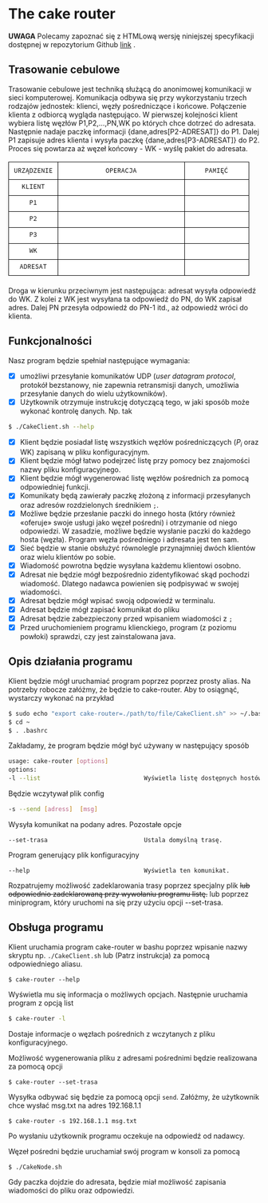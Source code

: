 # The cake router
**UWAGA** Polecamy zapoznać się z HTMLową wersję niniejszej
specyfikacji dostępnej w repozytorium Github
[link](https://github.com/jacawaca/the-cake-router) .

## Trasowanie cebulowe
Trasowanie cebulowe jest techniką służącą do anonimowej komunikacji w sieci
komputerowej. Komunikacja odbywa się przy wykorzystaniu trzech rodzajów
jednostek: klienci, węzły pośredniczące i końcowe.
Połączenie klienta z odbiorcą wygląda następująco.
W pierwszej kolejności klient wybiera listę węzłów P1,P2,…,PN,WK
po których chce dotrzeć do adresata.
Następnie nadaje paczkę informacji {dane,adres[P2-ADRESAT]} do 
P1. Dalej P1 zapisuje adres klienta i wysyła paczkę
{dane,adres[P3-ADRESAT]} do P2. Proces się powtarza aż węzeł końcowy - WK - wyślę pakiet do adresata.

![Trasowanie cebulowe](fig/wysylka.gif)

Droga w kierunku przeciwnym jest następująca: adresat wysyła
odpowiedź do WK. Z kolei z WK jest wysyłana ta odpowiedź do PN,
do WK zapisał adres. Dalej PN przesyła odpowiedź do PN-1 itd., aż
odpowiedź wróci do klienta.

## Funkcjonalności

Nasz program będzie spełniał następujące wymagania:
- [X] umożliwi przesyłanie komunikatów UDP (*user datagram protocol*, protokół
bezstanowy, nie zapewnia retransmisji danych, umożliwia przesyłanie danych
do wielu użytkowników).
- [X] Użytkownik otrzymuje instrukcję dotyczącą tego, w jaki sposób może wykonać kontrolę danych. Np. tak
```bash
$ ./CakeClient.sh --help
```
- [X] Klient będzie posiadał listę wszystkich węzłów pośredniczących ($P_i$ oraz WK) zapisaną w pliku konfiguracyjnym.
- [X] Klient będzie mógł łatwo podejrzeć listę przy pomocy bez znajomości nazwy pliku konfiguracyjnego.
- [X] Klient będzie mógł wygenerować listę węzłów pośrednich za pomocą
odpowiedniej funkcji.
- [X] Komunikaty będą zawierały paczkę złożoną z informacji przesyłanych oraz adresów rozdzielonych średnikiem ```;```.
- [X] Możliwe będzie przesłanie paczki do innego hosta (który również
«oferuje» swoje usługi jako węzeł pośredni) i otrzymanie od niego odpowiedzi. W zasadzie, możliwe będzie wysłanie paczki do każdego hosta (węzła). Program węzła pośredniego i adresata jest ten sam.
- [X] Sieć będzie w stanie obsłużyć równolegle przynajmniej dwóch klientów oraz wielu klientów po sobie.
- [X] Wiadomość powrotna będzie wysyłana każdemu klientowi osobno.
- [X] Adresat nie będzie mógł bezpośrednio zidentyfikować skąd pochodzi wiadomość. Dlatego nadawca powienien się podpisywać w swojej wiadomości.
- [X] Adresat będzie mógł wpisać swoją odpowiedź w terminalu.
- [X] Adresat będzie mógł zapisać komunikat do pliku
- [X] Adresat będzie zabezpieczony przed wpisaniem wiadomości z 
```;```
- [X] Przed uruchomieniem programu klienckiego, program (z poziomu powłoki) sprawdzi, czy jest zainstalowana java.
## Opis działania programu
Klient będzie mógł uruchamiać program poprzez poprzez prosty alias. Na potrzeby robocze
załóżmy, że będzie to cake-router. Aby to osiągnąć, wystarczy
wykonać na przykład
```sh
$ sudo echo "export cake-router=./path/to/file/CakeClient.sh" >> ~/.bash_aliases
$ cd ~
$ . .bashrc
```
Zakładamy, że program będzie mógł być używany w następujący sposób
``` bash
usage: cake-router [options]
options:
-l --list                             Wyświetla listę dostępnych hostów.  
``````
Będzie wczytywał plik config
```bash
-s --send [adress]  [msg]
```
Wysyła komunikat na podany adres.
Pozostałe opcje
```
--set-trasa                           Ustala domyślną trasę.
```
Program generujący plik konfiguracyjny
```
--help                                Wyświetla ten komunikat.
```
Rozpatrujemy możliwość zadeklarowania trasy poprzez specjalny
plik ~~lub odpowiednio zadeklarowaną przy wywołaniu programu
listę.~~ lub poprzez miniprogram, który uruchomi na się przy użyciu opcji
--set-trasa.
## Obsługa programu
Klient uruchamia program cake-router w bashu poprzez wpisanie nazwy skryptu np. ```./CakeClient.sh``` lub (Patrz instrukcja) za pomocą odpowiedniego aliasu.
```
$ cake-router --help
```
Wyświetla mu się informacja o możliwych opcjach. Następnie
uruchamia program z opcją list
``` bash
$ cake-router -l
```
Dostaje informacje o węzłach pośrednich z wczytanych z pliku konfiguracyjnego.

Możliwość wygenerowania pliku z adresami pośrednimi będzie realizowana za pomocą opcji
```
$ cake-router --set-trasa

```
Wysyłka odbywać się będzie za pomocą opcji ```send```. Załóżmy, że użytkownik chce wysłać msg.txt na adres 192.168.1.1
```
$ cake-router -s 192.168.1.1 msg.txt
```
Po wysłaniu użytkownik programu oczekuje na odpowiedź od nadawcy.

Węzeł pośredni będzie uruchamiał swój program w konsoli za pomocą
```
$ ./CakeNode.sh
```
Gdy paczka dojdzie do adresata, będzie miał możliwość zapisania wiadomości do pliku oraz odpowiedzi.
